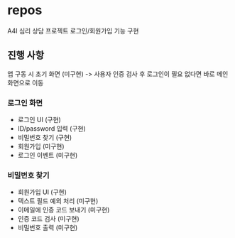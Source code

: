 # repos

A4I 심리 상담 프로젝트 로그인/회원가입 기능 구현

## 진행 사항

앱 구동 시 초기 화면 (미구현) -> 사용자 인증 검사 후 로그인이 필요 없다면 바로 메인 화면으로 이동
### 로그인 화면
- 로그인 UI (구현)
- ID/password 입력 (구현)
- 비밀번호 찾기 (구현)
- 회원가입 (미구현)
- 로그인 이벤트 (미구현)
### 비밀번호 찾기
- 회원가입 UI (구현)
- 텍스트 필드 예외 처리 (미구현)
- 이메일에 인증 코드 보내기 (미구현)
- 인증 코드 검사 (미구현)
- 비밀번호 출력 (미구현)
